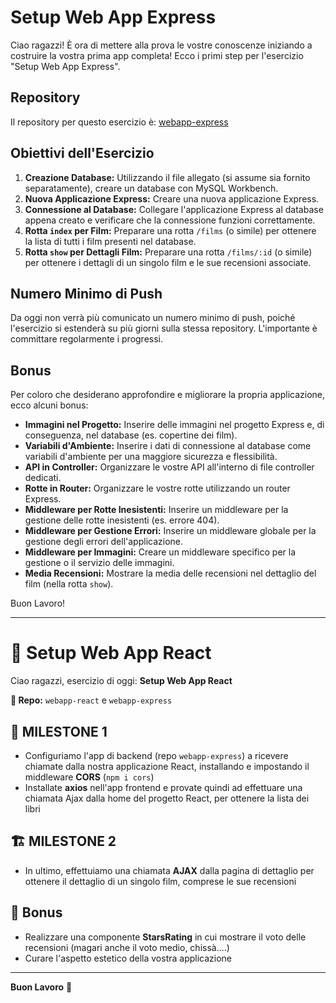 # Setup Web App Express

Ciao ragazzi! È ora di mettere alla prova le vostre conoscenze iniziando a costruire la vostra prima app completa! Ecco i primi step per l'esercizio "Setup Web App Express".

## Repository

Il repository per questo esercizio è: [webapp-express](webapp-express)

## Obiettivi dell'Esercizio

1.  **Creazione Database:** Utilizzando il file allegato (si assume sia fornito separatamente), creare un database con MySQL Workbench.
2.  **Nuova Applicazione Express:** Creare una nuova applicazione Express.
3.  **Connessione al Database:** Collegare l'applicazione Express al database appena creato e verificare che la connessione funzioni correttamente.
4.  **Rotta `index` per Film:** Preparare una rotta `/films` (o simile) per ottenere la lista di tutti i film presenti nel database.
5.  **Rotta `show` per Dettagli Film:** Preparare una rotta `/films/:id` (o simile) per ottenere i dettagli di un singolo film e le sue recensioni associate.

## Numero Minimo di Push

Da oggi non verrà più comunicato un numero minimo di push, poiché l'esercizio si estenderà su più giorni sulla stessa repository. L'importante è committare regolarmente i progressi.

## Bonus

Per coloro che desiderano approfondire e migliorare la propria applicazione, ecco alcuni bonus:

* **Immagini nel Progetto:** Inserire delle immagini nel progetto Express e, di conseguenza, nel database (es. copertine dei film).
* **Variabili d'Ambiente:** Inserire i dati di connessione al database come variabili d'ambiente per una maggiore sicurezza e flessibilità.
* **API in Controller:** Organizzare le vostre API all'interno di file controller dedicati.
* **Rotte in Router:** Organizzare le vostre rotte utilizzando un router Express.
* **Middleware per Rotte Inesistenti:** Inserire un middleware per la gestione delle rotte inesistenti (es. errore 404).
* **Middleware per Gestione Errori:** Inserire un middleware globale per la gestione degli errori dell'applicazione.
* **Middleware per Immagini:** Creare un middleware specifico per la gestione o il servizio delle immagini.
* **Media Recensioni:** Mostrare la media delle recensioni nel dettaglio del film (nella rotta `show`).

Buon Lavoro!

---

# 🚀 Setup Web App React

Ciao ragazzi, esercizio di oggi: **Setup Web App React**

**📁 Repo:** `webapp-react` e `webapp-express`

## 🎯 MILESTONE 1

- Configuriamo l'app di backend (repo `webapp-express`) a ricevere chiamate dalla nostra applicazione React, installando e impostando il middleware **CORS** (`npm i cors`)
- Installate **axios** nell'app frontend e provate quindi ad effettuare una chiamata Ajax dalla home del progetto React, per ottenere la lista dei libri

## 🏗️ MILESTONE 2

- In ultimo, effettuiamo una chiamata **AJAX** dalla pagina di dettaglio per ottenere il dettaglio di un singolo film, comprese le sue recensioni

## 🎁 Bonus

- Realizzare una componente **StarsRating** in cui mostrare il voto delle recensioni (magari anche il voto medio, chissà....)
- Curare l'aspetto estetico della vostra applicazione

---

**Buon Lavoro** 💪